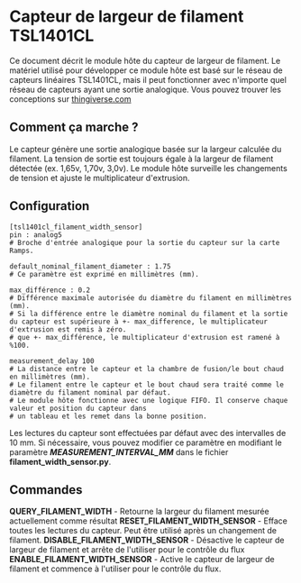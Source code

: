 # Capteur de largeur de filament TSL1401CL

Ce document décrit le module hôte du capteur de largeur de filament. Le matériel utilisé pour développer ce module hôte est basé sur le réseau de capteurs linéaires TSL1401CL, mais il peut fonctionner avec n'importe quel réseau de capteurs ayant une sortie analogique. Vous pouvez trouver les conceptions sur [thingiverse.com](https://www.thingiverse.com/search?q=filament%20width%20sensor)

## Comment ça marche ?

Le capteur génère une sortie analogique basée sur la largeur calculée du filament. La tension de sortie est toujours égale à la largeur de filament détectée (ex. 1,65v, 1,70v, 3,0v). Le module hôte surveille les changements de tension et ajuste le multiplicateur d'extrusion.

## Configuration

    [tsl1401cl_filament_width_sensor]
    pin : analog5
    # Broche d'entrée analogique pour la sortie du capteur sur la carte Ramps.
    
    default_nominal_filament_diameter : 1.75
    # Ce paramètre est exprimé en millimètres (mm).
    
    max_différence : 0.2
    # Différence maximale autorisée du diamètre du filament en millimètres (mm).
    # Si la différence entre le diamètre nominal du filament et la sortie du capteur est supérieure à +- max_difference, le multiplicateur d'extrusion est remis à zéro.
    # que +- max_différence, le multiplicateur d'extrusion est ramené à %100.
    
    measurement_delay 100
    # La distance entre le capteur et la chambre de fusion/le bout chaud en millimètres (mm).
    # Le filament entre le capteur et le bout chaud sera traité comme le diamètre du filament nominal par défaut.
    # Le module hôte fonctionne avec une logique FIFO. Il conserve chaque valeur et position du capteur dans
    # un tableau et les remet dans la bonne position.

Les lectures du capteur sont effectuées par défaut avec des intervalles de 10 mm. Si nécessaire, vous pouvez modifier ce paramètre en modifiant le paramètre ***MEASUREMENT_INTERVAL_MM*** dans le fichier **filament_width_sensor.py**.

## Commandes

**QUERY_FILAMENT_WIDTH** - Retourne la largeur du filament mesurée actuellement comme résultat **RESET_FILAMENT_WIDTH_SENSOR** - Efface toutes les lectures du capteur. Peut être utilisé après un changement de filament. **DISABLE_FILAMENT_WIDTH_SENSOR** - Désactive le capteur de largeur de filament et arrête de l'utiliser pour le contrôle du flux **ENABLE_FILAMENT_WIDTH_SENSOR** - Active le capteur de largeur de filament et commence à l'utiliser pour le contrôle du flux.
